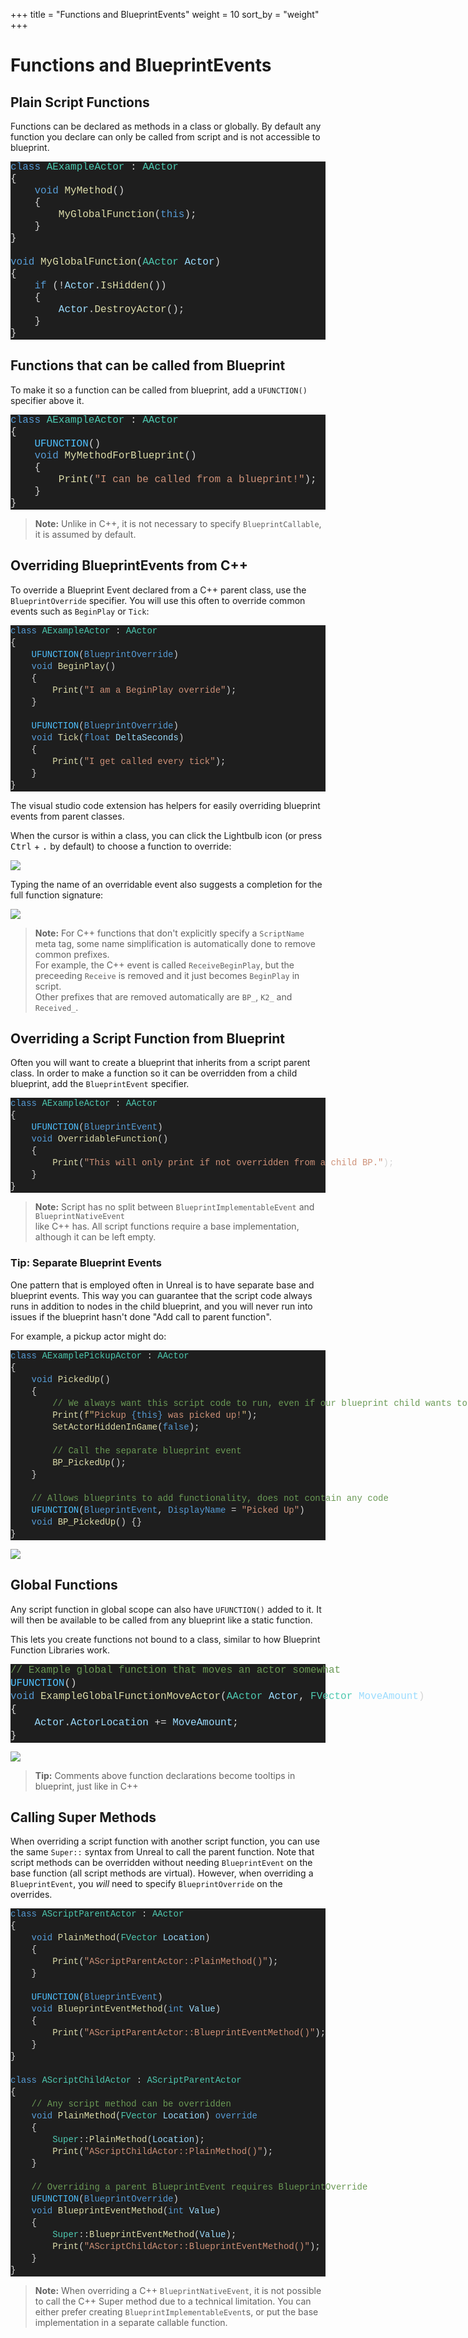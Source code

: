+++
title = "Functions and BlueprintEvents"
weight = 10
sort_by = "weight"
+++

# Functions and BlueprintEvents
## Plain Script Functions
Functions can be declared as methods in a class or globally.
By default any function you declare can only be called from script and is not accessible to blueprint.

<div class="code_block" style="color: #d4d4d4;background-color: #1e1e1e;font-family: Consolas, 'Courier New', monospace;font-weight: normal;font-size: 16px;line-height: 19px;white-space: pre;"><div><span style="color: #569cd6;">class</span><span style="color: #d4d4d4;"> </span><span style="color: #4ec9b0;">AExampleActor</span><span style="color: #d4d4d4;"> : </span><span style="color: #4ec9b0;">AActor</span></div><div><span style="color: #d4d4d4;">{</span></div><div><span style="color: #d4d4d4;">&#160; &#160; </span><span style="color: #569cd6;">void</span><span style="color: #d4d4d4;"> </span><span style="color: #dcdcaa;">MyMethod</span><span style="color: #d4d4d4;">()</span></div><div><span style="color: #d4d4d4;">&#160; &#160; {</span></div><div><span style="color: #d4d4d4;">&#160; &#160; &#160; &#160; </span><span style="color: #dcdcaa;">MyGlobalFunction</span><span style="color: #d4d4d4;">(</span><span style="color: #569cd6;">this</span><span style="color: #d4d4d4;">);</span></div><div><span style="color: #d4d4d4;">&#160; &#160; }</span></div><div><span style="color: #d4d4d4;">}</span></div><br><div><span style="color: #569cd6;">void</span><span style="color: #d4d4d4;"> </span><span style="color: #dcdcaa;">MyGlobalFunction</span><span style="color: #d4d4d4;">(</span><span style="color: #4ec9b0;">AActor</span><span style="color: #d4d4d4;"> </span><span style="color: #9cdcfe;">Actor</span><span style="color: #d4d4d4;">)</span></div><div><span style="color: #d4d4d4;">{</span></div><div><span style="color: #d4d4d4;">&#160; &#160; </span><span style="color: #569cd6;">if</span><span style="color: #d4d4d4;"> (!</span><span style="color: #9cdcfe;">Actor</span><span style="color: #d4d4d4;">.</span><span style="color: #dcdcaa;">IsHidden</span><span style="color: #d4d4d4;">())</span></div><div><span style="color: #d4d4d4;">&#160; &#160; {</span></div><div><span style="color: #d4d4d4;">&#160; &#160; &#160; &#160; </span><span style="color: #9cdcfe;">Actor</span><span style="color: #d4d4d4;">.</span><span style="color: #dcdcaa;">DestroyActor</span><span style="color: #d4d4d4;">();</span></div><div><span style="color: #d4d4d4;">&#160; &#160; }</span></div><div><span style="color: #d4d4d4;">}</span></div></div>

## Functions that can be called from Blueprint
To make it so a function can be called from blueprint, add a `UFUNCTION()` specifier above it.

<div class="code_block" style="color: #d4d4d4;background-color: #1e1e1e;font-family: Consolas, 'Courier New', monospace;font-weight: normal;font-size: 16px;line-height: 19px;white-space: pre;"><div><span style="color: #569cd6;">class</span><span style="color: #d4d4d4;"> </span><span style="color: #4ec9b0;">AExampleActor</span><span style="color: #d4d4d4;"> : </span><span style="color: #4ec9b0;">AActor</span></div><div><span style="color: #d4d4d4;">{</span></div><div><span style="color: #d4d4d4;">&#160; &#160; </span><span style="color: #4fc1ff;">UFUNCTION</span><span style="color: #d4d4d4;">()</span></div><div><span style="color: #d4d4d4;">&#160; &#160; </span><span style="color: #569cd6;">void</span><span style="color: #d4d4d4;"> </span><span style="color: #dcdcaa;">MyMethodForBlueprint</span><span style="color: #d4d4d4;">()</span></div><div><span style="color: #d4d4d4;">&#160; &#160; {</span></div><div><span style="color: #d4d4d4;">&#160; &#160; &#160; &#160; </span><span style="color: #dcdcaa;">Print</span><span style="color: #d4d4d4;">(</span><span style="color: #ce9178;">"I can be called from a blueprint!"</span><span style="color: #d4d4d4;">);</span></div><div><span style="color: #d4d4d4;">&#160; &#160; }</span></div><div><span style="color: #d4d4d4;">}</span></div></div>

> **Note:** Unlike in C++, it is not necessary to specify `BlueprintCallable`, it is assumed by default.

## Overriding BlueprintEvents from C++
To override a Blueprint Event declared from a C++ parent class, use the `BlueprintOverride` specifier.
You will use this often to override common events such as `BeginPlay` or `Tick`:

<div class="code_block" style="color: #d4d4d4;background-color: #1e1e1e;font-family: 'Terminus (TTF) for Windows', Consolas, 'Courier New', monospace;font-weight: normal;font-size: 14px;line-height: 19px;white-space: pre;"><div><span style="color: #569cd6;">class</span><span style="color: #d4d4d4;"> </span><span style="color: #4ec9b0;">AExampleActor</span><span style="color: #d4d4d4;"> : </span><span style="color: #4ec9b0;">AActor</span></div><div><span style="color: #d4d4d4;">{</span></div><div><span style="color: #d4d4d4;">&#160; &#160; </span><span style="color: #4fc1ff;">UFUNCTION</span><span style="color: #d4d4d4;">(</span><span style="color: #569cd6;">BlueprintOverride</span><span style="color: #d4d4d4;">)</span></div><div><span style="color: #d4d4d4;">&#160; &#160; </span><span style="color: #569cd6;">void</span><span style="color: #d4d4d4;"> </span><span style="color: #dcdcaa;">BeginPlay</span><span style="color: #d4d4d4;">()</span></div><div><span style="color: #d4d4d4;">&#160; &#160; {</span></div><div><span style="color: #d4d4d4;">&#160; &#160; &#160; &#160; </span><span style="color: #dcdcaa;">Print</span><span style="color: #d4d4d4;">(</span><span style="color: #ce9178;">"I am a BeginPlay override"</span><span style="color: #d4d4d4;">);</span></div><div><span style="color: #d4d4d4;">&#160; &#160; }</span></div><br><div><span style="color: #d4d4d4;">&#160; &#160; </span><span style="color: #4fc1ff;">UFUNCTION</span><span style="color: #d4d4d4;">(</span><span style="color: #569cd6;">BlueprintOverride</span><span style="color: #d4d4d4;">)</span></div><div><span style="color: #d4d4d4;">&#160; &#160; </span><span style="color: #569cd6;">void</span><span style="color: #d4d4d4;"> </span><span style="color: #dcdcaa;">Tick</span><span style="color: #d4d4d4;">(</span><span style="color: #569cd6;">float</span><span style="color: #d4d4d4;"> </span><span style="color: #9cdcfe;">DeltaSeconds</span><span style="color: #d4d4d4;">)</span></div><div><span style="color: #d4d4d4;">&#160; &#160; {</span></div><div><span style="color: #d4d4d4;">&#160; &#160; &#160; &#160; </span><span style="color: #dcdcaa;">Print</span><span style="color: #d4d4d4;">(</span><span style="color: #ce9178;">"I get called every tick"</span><span style="color: #d4d4d4;">);</span></div><div><span style="color: #d4d4d4;">&#160; &#160; }</span></div><div><span style="color: #d4d4d4;">}</span></div></div>

The visual studio code extension has helpers for easily overriding blueprint events from parent classes.

When the cursor is within a class, you can click the Lightbulb icon (or press <kbd>Ctrl</kbd> + <kbd>.</kbd> by default) to choose a function to override:

![](/img/override-lightbulb.png)

Typing the name of an overridable event also suggests a completion for the full function signature:

![](/img/override-completion.png)

> **Note:** For C++ functions that don't explicitly specify a `ScriptName` meta tag, some name simplification is automatically done to remove common prefixes.  
> For example, the C++ event is called `ReceiveBeginPlay`, but the preceeding `Receive` is removed and it just becomes `BeginPlay` in script.  
> Other prefixes that are removed automatically are `BP_`, `K2_` and `Received_`.

## Overriding a Script Function from Blueprint
Often you will want to create a blueprint that inherits from a script parent class.
In order to make a function so it can be overridden from a child blueprint, add the `BlueprintEvent` specifier.

<div class="code_block" style="color: #d4d4d4;background-color: #1e1e1e;font-family: 'Terminus (TTF) for Windows', Consolas, 'Courier New', monospace;font-weight: normal;font-size: 14px;line-height: 19px;white-space: pre;"><div><span style="color: #569cd6;">class</span><span style="color: #d4d4d4;"> </span><span style="color: #4ec9b0;">AExampleActor</span><span style="color: #d4d4d4;"> : </span><span style="color: #4ec9b0;">AActor</span></div><div><span style="color: #d4d4d4;">{</span></div><div><span style="color: #d4d4d4;">&#160; &#160; </span><span style="color: #4fc1ff;">UFUNCTION</span><span style="color: #d4d4d4;">(</span><span style="color: #569cd6;">BlueprintEvent</span><span style="color: #d4d4d4;">)</span></div><div><span style="color: #d4d4d4;">&#160; &#160; </span><span style="color: #569cd6;">void</span><span style="color: #d4d4d4;"> </span><span style="color: #dcdcaa;">OverridableFunction</span><span style="color: #d4d4d4;">()</span></div><div><span style="color: #d4d4d4;">&#160; &#160; {</span></div><div><span style="color: #d4d4d4;">&#160; &#160; &#160; &#160; </span><span style="color: #dcdcaa;">Print</span><span style="color: #d4d4d4;">(</span><span style="color: #ce9178;">"This will only print if not overridden from a child BP."</span><span style="color: #d4d4d4;">);</span></div><div><span style="color: #d4d4d4;">&#160; &#160; }</span></div><div><span style="color: #d4d4d4;">}</span></div></div>

> **Note:** Script has no split between `BlueprintImplementableEvent` and `BlueprintNativeEvent`  
> like C++ has. All script functions require a base implementation, although it can be left empty.

### Tip: Separate Blueprint Events
One pattern that is employed often in Unreal is to have separate base and blueprint events.
This way you can guarantee that the script code always runs in addition to nodes in the child blueprint, and you will never run into issues if the blueprint hasn't done "Add call to parent function".

For example, a pickup actor might do:

<div class="code_block" style="color: #d4d4d4;background-color: #1e1e1e;font-family: 'Terminus (TTF) for Windows', Consolas, 'Courier New', monospace;font-weight: normal;font-size: 14px;line-height: 19px;white-space: pre;"><div><span style="color: #569cd6;">class</span><span style="color: #d4d4d4;"> </span><span style="color: #4ec9b0;">AExamplePickupActor</span><span style="color: #d4d4d4;"> : </span><span style="color: #4ec9b0;">AActor</span></div><div><span style="color: #d4d4d4;">{</span></div><div><span style="color: #d4d4d4;">&#160; &#160; </span><span style="color: #569cd6;">void</span><span style="color: #d4d4d4;"> </span><span style="color: #dcdcaa;">PickedUp</span><span style="color: #d4d4d4;">()</span></div><div><span style="color: #d4d4d4;">&#160; &#160; {</span></div><div><span style="color: #d4d4d4;">&#160; &#160; &#160; &#160; </span><span style="color: #6a9955;">// We always want this script code to run, even if our blueprint child wants to do something too</span></div><div><span style="color: #d4d4d4;">&#160; &#160; &#160; &#160; </span><span style="color: #dcdcaa;">Print</span><span style="color: #d4d4d4;">(</span><span style="color: #d7ba7d;">f"</span><span style="color: #ce9178;">Pickup </span><span style="color: #569cd6;">{this}</span><span style="color: #ce9178;"> was picked up!</span><span style="color: #d7ba7d;">"</span><span style="color: #d4d4d4;">);</span></div><div><span style="color: #d4d4d4;">&#160; &#160; &#160; &#160; </span><span style="color: #dcdcaa;">SetActorHiddenInGame</span><span style="color: #d4d4d4;">(</span><span style="color: #569cd6;">false</span><span style="color: #d4d4d4;">);</span></div><br><div><span style="color: #d4d4d4;">&#160; &#160; &#160; &#160; </span><span style="color: #6a9955;">// Call the separate blueprint event</span></div><div><span style="color: #d4d4d4;">&#160; &#160; &#160; &#160; </span><span style="color: #dcdcaa;">BP_PickedUp</span><span style="color: #d4d4d4;">();</span></div><div><span style="color: #d4d4d4;">&#160; &#160; }</span></div><br><div><span style="color: #d4d4d4;">&#160; &#160; </span><span style="color: #6a9955;">// Allows blueprints to add functionality, does not contain any code</span></div><div><span style="color: #d4d4d4;">&#160; &#160; </span><span style="color: #4fc1ff;">UFUNCTION</span><span style="color: #d4d4d4;">(</span><span style="color: #569cd6;">BlueprintEvent</span><span style="color: #d4d4d4;">, </span><span style="color: #569cd6;">DisplayName</span><span style="color: #d4d4d4;"> = </span><span style="color: #ce9178;">"Picked Up"</span><span style="color: #d4d4d4;">)</span></div><div><span style="color: #d4d4d4;">&#160; &#160; </span><span style="color: #569cd6;">void</span><span style="color: #d4d4d4;"> </span><span style="color: #dcdcaa;">BP_PickedUp</span><span style="color: #d4d4d4;">() {}</span></div><div><span style="color: #d4d4d4;">}</span></div></div>

![](/img/bp-override.png)

## Global Functions
Any script function in global scope can also have `UFUNCTION()` added to it.
It will then be available to be called from any blueprint like a static function.

This lets you create functions not bound to a class, similar to how Blueprint Function Libraries work.

<div class="code_block" style="color: #d4d4d4;background-color: #1e1e1e;font-family: Consolas, 'Courier New', monospace;font-weight: normal;font-size: 16px;line-height: 21px;white-space: pre;"><div><span style="color: #6a9955;">// Example global function that moves an actor somewhat</span></div><div><span style="color: #4fc1ff;">UFUNCTION</span><span style="color: #d4d4d4;">()</span></div><div><span style="color: #569cd6;">void</span><span style="color: #d4d4d4;"> </span><span style="color: #dcdcaa;">ExampleGlobalFunctionMoveActor</span><span style="color: #d4d4d4;">(</span><span style="color: #4ec9b0;">AActor</span><span style="color: #d4d4d4;"> </span><span style="color: #9cdcfe;">Actor</span><span style="color: #d4d4d4;">, </span><span style="color: #4ec9b0;">FVector</span><span style="color: #d4d4d4;"> </span><span style="color: #9cdcfe;">MoveAmount</span><span style="color: #d4d4d4;">)</span></div><div><span style="color: #d4d4d4;">{</span></div><div><span style="color: #d4d4d4;">&#160; &#160; </span><span style="color: #9cdcfe;">Actor</span><span style="color: #d4d4d4;">.</span><span style="color: #9cdcfe;">ActorLocation</span><span style="color: #d4d4d4;"> += </span><span style="color: #9cdcfe;">MoveAmount</span><span style="color: #d4d4d4;">;</span></div><div><span style="color: #d4d4d4;">}</span></div></div>

![](/img/example-global-function.png)

> **Tip:** Comments above function declarations become tooltips in blueprint, just like in C++

## Calling Super Methods
When overriding a script function with another script function, you can use the same `Super::` syntax from Unreal to call the parent function.
Note that script methods can be overridden without needing `BlueprintEvent` on the base function (all script methods are virtual). However, when overriding a `BlueprintEvent`, you *will* need to specify `BlueprintOverride` on the overrides.

<div class="code_block" style="color: #d4d4d4;background-color: #1e1e1e;font-family: 'Terminus (TTF) for Windows', Consolas, 'Courier New', monospace;font-weight: normal;font-size: 14px;line-height: 19px;white-space: pre;"><div><span style="color: #569cd6;">class</span><span style="color: #d4d4d4;"> </span><span style="color: #4ec9b0;">AScriptParentActor</span><span style="color: #d4d4d4;"> : </span><span style="color: #4ec9b0;">AActor</span></div><div><span style="color: #d4d4d4;">{</span></div><div><span style="color: #d4d4d4;">&#160; &#160; </span><span style="color: #569cd6;">void</span><span style="color: #d4d4d4;"> </span><span style="color: #dcdcaa;">PlainMethod</span><span style="color: #d4d4d4;">(</span><span style="color: #4ec9b0;">FVector</span><span style="color: #d4d4d4;"> </span><span style="color: #9cdcfe;">Location</span><span style="color: #d4d4d4;">)</span></div><div><span style="color: #d4d4d4;">&#160; &#160; {</span></div><div><span style="color: #d4d4d4;">&#160; &#160; &#160; &#160; </span><span style="color: #dcdcaa;">Print</span><span style="color: #d4d4d4;">(</span><span style="color: #ce9178;">"AScriptParentActor::PlainMethod()"</span><span style="color: #d4d4d4;">);</span></div><div><span style="color: #d4d4d4;">&#160; &#160; }</span></div><br><div><span style="color: #d4d4d4;">&#160; &#160; </span><span style="color: #4fc1ff;">UFUNCTION</span><span style="color: #d4d4d4;">(</span><span style="color: #569cd6;">BlueprintEvent</span><span style="color: #d4d4d4;">)</span></div><div><span style="color: #d4d4d4;">&#160; &#160; </span><span style="color: #569cd6;">void</span><span style="color: #d4d4d4;"> </span><span style="color: #dcdcaa;">BlueprintEventMethod</span><span style="color: #d4d4d4;">(</span><span style="color: #569cd6;">int</span><span style="color: #d4d4d4;"> </span><span style="color: #9cdcfe;">Value</span><span style="color: #d4d4d4;">)</span></div><div><span style="color: #d4d4d4;">&#160; &#160; {</span></div><div><span style="color: #d4d4d4;">&#160; &#160; &#160; &#160; </span><span style="color: #dcdcaa;">Print</span><span style="color: #d4d4d4;">(</span><span style="color: #ce9178;">"AScriptParentActor::BlueprintEventMethod()"</span><span style="color: #d4d4d4;">);</span></div><div><span style="color: #d4d4d4;">&#160; &#160; }</span></div><div><span style="color: #d4d4d4;">}</span></div><br><div><span style="color: #569cd6;">class</span><span style="color: #d4d4d4;"> </span><span style="color: #4ec9b0;">AScriptChildActor</span><span style="color: #d4d4d4;"> : </span><span style="color: #4ec9b0;">AScriptParentActor</span></div><div><span style="color: #d4d4d4;">{</span></div><div><span style="color: #d4d4d4;">&#160; &#160; </span><span style="color: #6a9955;">// Any script method can be overridden</span></div><div><span style="color: #d4d4d4;">&#160; &#160; </span><span style="color: #569cd6;">void</span><span style="color: #d4d4d4;"> </span><span style="color: #dcdcaa;">PlainMethod</span><span style="color: #d4d4d4;">(</span><span style="color: #4ec9b0;">FVector</span><span style="color: #d4d4d4;"> </span><span style="color: #9cdcfe;">Location</span><span style="color: #d4d4d4;">) </span><span style="color: #569cd6;">override</span></div><div><span style="color: #d4d4d4;">&#160; &#160; {</span></div><div><span style="color: #d4d4d4;">&#160; &#160; &#160; &#160; </span><span style="color: #4ec9b0;">Super</span><span style="color: #d4d4d4;">::</span><span style="color: #dcdcaa;">PlainMethod</span><span style="color: #d4d4d4;">(</span><span style="color: #9cdcfe;">Location</span><span style="color: #d4d4d4;">);</span></div><div><span style="color: #d4d4d4;">&#160; &#160; &#160; &#160; </span><span style="color: #dcdcaa;">Print</span><span style="color: #d4d4d4;">(</span><span style="color: #ce9178;">"AScriptChildActor::PlainMethod()"</span><span style="color: #d4d4d4;">);</span></div><div><span style="color: #d4d4d4;">&#160; &#160; }</span></div><br><div><span style="color: #d4d4d4;">&#160; &#160; </span><span style="color: #6a9955;">// Overriding a parent BlueprintEvent requires BlueprintOverride</span></div><div><span style="color: #d4d4d4;">&#160; &#160; </span><span style="color: #4fc1ff;">UFUNCTION</span><span style="color: #d4d4d4;">(</span><span style="color: #569cd6;">BlueprintOverride</span><span style="color: #d4d4d4;">)</span></div><div><span style="color: #d4d4d4;">&#160; &#160; </span><span style="color: #569cd6;">void</span><span style="color: #d4d4d4;"> </span><span style="color: #dcdcaa;">BlueprintEventMethod</span><span style="color: #d4d4d4;">(</span><span style="color: #569cd6;">int</span><span style="color: #d4d4d4;"> </span><span style="color: #9cdcfe;">Value</span><span style="color: #d4d4d4;">)</span></div><div><span style="color: #d4d4d4;">&#160; &#160; {</span></div><div><span style="color: #d4d4d4;">&#160; &#160; &#160; &#160; </span><span style="color: #4ec9b0;">Super</span><span style="color: #d4d4d4;">::</span><span style="color: #dcdcaa;">BlueprintEventMethod</span><span style="color: #d4d4d4;">(</span><span style="color: #9cdcfe;">Value</span><span style="color: #d4d4d4;">);</span></div><div><span style="color: #d4d4d4;">&#160; &#160; &#160; &#160; </span><span style="color: #dcdcaa;">Print</span><span style="color: #d4d4d4;">(</span><span style="color: #ce9178;">"AScriptChildActor::BlueprintEventMethod()"</span><span style="color: #d4d4d4;">);</span></div><div><span style="color: #d4d4d4;">&#160; &#160; }</span></div><div><span style="color: #d4d4d4;">}</span></div></div>

> **Note:** When overriding a C++ `BlueprintNativeEvent`, it is not possible to call the C++ Super method due to a technical limitation. You can either prefer creating `BlueprintImplementableEvent`s, or put the base implementation in a separate callable function.
